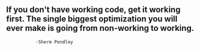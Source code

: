 
## If you don't have working code, get it working first. The single biggest optimization you will ever make is going from non-working to working.
               
               -Sherm Pendley
